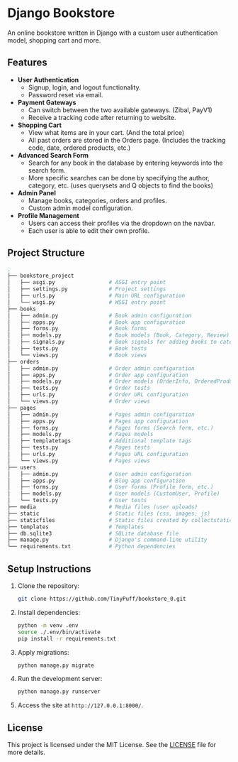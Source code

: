 # Django Bookstore 

An online bookstore written in Django with a custom user authentication model, shopping cart and more.

## Features
- **User Authentication**
  - Signup, login, and logout functionality.
  - Password reset via email.
- **Payment Gateways**
  - Can switch between the two available gateways. (Zibal, PayV1)
  - Receive a tracking code after returning to website.
- **Shopping Cart**
  - View what items are in your cart. (And the total price)
  - All past orders are stored in the Orders page. (Includes the tracking code, date, ordered products, etc.)
- **Advanced Search Form**
  - Search for any book in the database by entering keywords into the search form.
  - More specific searches can be done by specifying the author, category, etc. (uses querysets and Q objects to find the books)
- **Admin Panel**
  - Manage books, categories, orders and profiles.
  - Custom admin model configuration.
- **Profile Management**
  - Users can access their profiles via the dropdown on the navbar. 
  - Each user is able to edit their own profile.

## Project Structure

```bash
.
├── bookstore_project
│   ├── asgi.py                 # ASGI entry point
│   ├── settings.py             # Project settings
│   ├── urls.py                 # Main URL configuration
│   └── wsgi.py                 # WSGI entry point
├── books
│   ├── admin.py                # Book admin configuration
│   ├── apps.py                 # Book app configuration
│   ├── forms.py                # Book forms
│   ├── models.py               # Book models (Book, Category, Review)
│   ├── signals.py              # Book signals for adding books to categories
│   ├── tests.py                # Book tests
│   └── views.py                # Book views
├── orders
│   ├── admin.py                # Order admin configuration
│   ├── apps.py                 # Order app configuration
│   ├── models.py               # Order models (OrderInfo, OrderedProductsInfo, Cart)
│   ├── tests.py                # Order tests
│   ├── urls.py                 # Order URL configuration
│   └── views.py                # Order views
├── pages
│   ├── admin.py                # Pages admin configuration
│   ├── apps.py                 # Pages app configuration
│   ├── forms.py                # Pages forms (Search form, etc.)
│   ├── models.py               # Pages models
│   ├── templatetags            # Additional template tags
│   ├── tests.py                # Pages tests
│   ├── urls.py                 # Pages URL configuration
│   └── views.py                # Pages views
├── users
│   ├── admin.py                # User admin configuration
│   ├── apps.py                 # Blog app configuration
│   ├── forms.py                # User forms (Profile form, etc.)
│   ├── models.py               # User models (CustomUser, Profile)
│   └── tests.py                # User tests
├── media                       # Media files (user uploads)
├── static                      # Static files (css, images, js)
├── staticfiles                 # Static files created by collectstatic
├── templates                   # Templates
├── db.sqlite3                  # SQLite database file
├── manage.py                   # Django's command-line utility
└── requirements.txt            # Python dependencies
```

## Setup Instructions

1. Clone the repository:

   ```bash
   git clone https://github.com/TinyPuff/bookstore_0.git
   ```

2. Install dependencies:

   ```bash
   python -m venv .env
   source ./.env/bin/activate
   pip install -r requirements.txt
   ```

3. Apply migrations:

   ```bash
   python manage.py migrate
   ```

4. Run the development server:

   ```bash
   python manage.py runserver
   ```

5. Access the site at `http://127.0.0.1:8000/`.

## License

This project is licensed under the MIT License. See the [LICENSE](LICENSE) file for more details.
